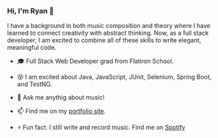 ### Hi, I'm Ryan 👋
I have a background in both music composition and theory where I have learned to connect creativity with abstract thinking. Now, as a full stack developer, I am excited to combine all of these skills to write elegant, meaningful code. 

- 🎓  Full Stack Web Developer grad from Flatiron School.
- 😵  I am excited about Java, JavaScript, JUnit, Selenium, Spring Boot, and TestNG.
- 💬  Ask me anythig about music!
- 📫  Find me on my <a href="www.ryanmanchester.info"/>portfolio site</a>.

- ⚡ Fun fact: I still write and record music. Find me on <a href="https://open.spotify.com/artist/5Ov5QA5DAgkXHQLMKyVSJe?si=EDU1fqX-TU2YZH9N-m36dg">Spotify</a>
<!--
**ryanmanchester/ryanmanchester** is a ✨ _special_ ✨ repository because its `README.md` (this file) appears on your GitHub profile.
-->
